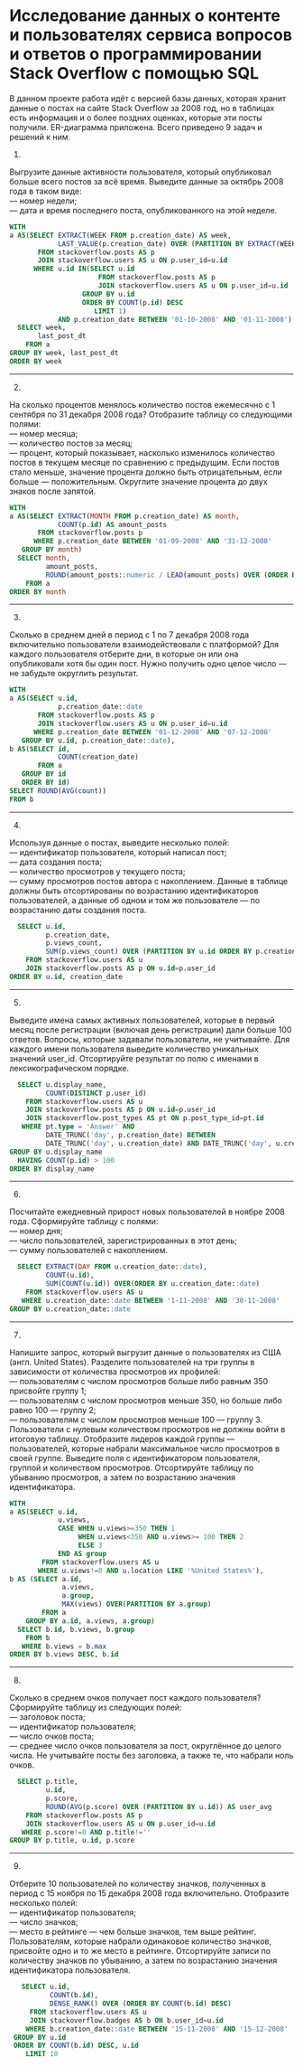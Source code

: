 # Исследование данных о контенте и пользователях сервиса вопросов и ответов о программировании Stack Overflow с помощью SQL

В данном проекте работа идёт с версией базы данных, которая хранит данные о постах на сайте Stack Overflow за 2008 год, но в таблицах есть информация и о более поздних оценках, которые эти посты получили. ER-диаграмма приложена.
Всего приведено 9 задач и решений к ним.

1.
Выгрузите данные активности пользователя, который опубликовал больше всего постов за всё время. Выведите данные за октябрь 2008 года в таком виде:  
— номер недели;  
— дата и время последнего поста, опубликованного на этой неделе.

```sql
WITH
a AS(SELECT EXTRACT(WEEK FROM p.creation_date) AS week, 
            LAST_VALUE(p.creation_date) OVER (PARTITION BY EXTRACT(WEEK FROM p.creation_date)) AS last_post_dt
       FROM stackoverflow.posts AS p
       JOIN stackoverflow.users AS u ON p.user_id=u.id
      WHERE u.id IN(SELECT u.id
                      FROM stackoverflow.posts AS p
                      JOIN stackoverflow.users AS u ON p.user_id=u.id
                  GROUP BY u.id
                  ORDER BY COUNT(p.id) DESC
                     LIMIT 1)
            AND p.creation_date BETWEEN '01-10-2008' AND '01-11-2008')
  SELECT week,
       last_post_dt
    FROM a
GROUP BY week, last_post_dt
ORDER BY week
```

-------------------------------------------------------------------------


2. 
На сколько процентов менялось количество постов ежемесячно с 1 сентября по 31 декабря 2008 года? Отобразите таблицу со следующими полями:  
— номер месяца;  
— количество постов за месяц;  
— процент, который показывает, насколько изменилось количество постов в текущем месяце по сравнению с предыдущим.
Если постов стало меньше, значение процента должно быть отрицательным, если больше — положительным. Округлите значение процента до двух знаков после запятой.

```sql
WITH
a AS(SELECT EXTRACT(MONTH FROM p.creation_date) AS month,
            COUNT(p.id) AS amount_posts 
       FROM stackoverflow.posts p
      WHERE p.creation_date BETWEEN '01-09-2008' AND '31-12-2008'
   GROUP BY month)
  SELECT month,
         amount_posts,
         ROUND(amount_posts::numeric / LEAD(amount_posts) OVER (ORDER BY amount_posts) * 100 - 100, 2) AS previous_month_posts 
    FROM a
ORDER BY month
```

-------------------------------------------------------------------------

3.

Сколько в среднем дней в период с 1 по 7 декабря 2008 года включительно пользователи взаимодействовали с платформой? Для каждого пользователя отберите дни, в которые он или она опубликовали хотя бы один пост. Нужно получить одно целое число — не забудьте округлить результат.

```sql
WITH 
a AS(SELECT u.id,
            p.creation_date::date
       FROM stackoverflow.posts AS p
       JOIN stackoverflow.users AS u ON p.user_id=u.id
      WHERE p.creation_date BETWEEN '01-12-2008' AND '07-12-2008'
   GROUP BY u.id, p.creation_date::date), 
b AS(SELECT id,
            COUNT(creation_date)
       FROM a
   GROUP BY id
   ORDER BY id)
SELECT ROUND(AVG(count))
FROM b
```

-------------------------------------------------------------------------

4.
Используя данные о постах, выведите несколько полей:  
— идентификатор пользователя, который написал пост;  
— дата создания поста;  
— количество просмотров у текущего поста;  
— сумму просмотров постов автора с накоплением.
Данные в таблице должны быть отсортированы по возрастанию идентификаторов пользователей, а данные об одном и том же пользователе — по возрастанию даты создания поста.

```sql
  SELECT u.id,
         p.creation_date,
         p.views_count,
         SUM(p.views_count) OVER (PARTITION BY u.id ORDER BY p.creation_date)
    FROM stackoverflow.users AS u
    JOIN stackoverflow.posts AS p ON u.id=p.user_id
ORDER BY u.id, creation_date
```

-------------------------------------------------------------------------

5.
Выведите имена самых активных пользователей, которые в первый месяц после регистрации (включая день регистрации) дали больше 100 ответов. Вопросы, которые задавали пользователи, не учитывайте. Для каждого имени пользователя выведите количество уникальных значений user_id. Отсортируйте результат по полю с именами в лексикографическом порядке.


```sql
  SELECT u.display_name,
         COUNT(DISTINCT p.user_id)
    FROM stackoverflow.users AS u
    JOIN stackoverflow.posts AS p ON u.id=p.user_id
    JOIN stackoverflow.post_types AS pt ON p.post_type_id=pt.id
   WHERE pt.type = 'Answer' AND 
         DATE_TRUNC('day', p.creation_date) BETWEEN
         DATE_TRUNC('day', u.creation_date) AND DATE_TRUNC('day', u.creation_date) + INTERVAL '1 month' 
GROUP BY u.display_name
  HAVING COUNT(p.id) > 100
ORDER BY display_name
```

-------------------------------------------------------------------------

6.
Посчитайте ежедневный прирост новых пользователей в ноябре 2008 года. Сформируйте таблицу с полями:  
— номер дня;  
— число пользователей, зарегистрированных в этот день;  
— сумму пользователей с накоплением.

```sql
  SELECT EXTRACT(DAY FROM u.creation_date::date),
         COUNT(u.id),
         SUM(COUNT(u.id)) OVER(ORDER BY u.creation_date::date)
    FROM stackoverflow.users AS u
   WHERE u.creation_date::date BETWEEN '1-11-2008' AND '30-11-2008'
GROUP BY u.creation_date::date
```

-------------------------------------------------------------------------

7.
Напишите запрос, который выгрузит данные о пользователях из США (англ. United States). Разделите пользователей на три группы в зависимости от количества просмотров их профилей:  
— пользователям с числом просмотров больше либо равным 350 присвойте группу 1;  
— пользователям с числом просмотров меньше 350, но больше либо равно 100 — группу 2;  
— пользователям с числом просмотров меньше 100 — группу 3.
Пользователи с нулевым количеством просмотров не должны войти в итоговую таблицу. Отобразите лидеров каждой группы — пользователей, которые набрали максимальное число просмотров в своей группе. Выведите поля с идентификатором пользователя, группой и количеством просмотров. Отсортируйте таблицу по убыванию просмотров, а затем по возрастанию значения идентификатора.

```sql
WITH
a AS(SELECT u.id,
            u.views,
            CASE WHEN u.views>=350 THEN 1
                 WHEN u.views<350 AND u.views>= 100 THEN 2
                 ELSE 3
            END AS group
        FROM stackoverflow.users AS u
       WHERE u.views!=0 AND u.location LIKE '%United States%'),
b AS (SELECT a.id,
             a.views,
             a.group,
             MAX(views) OVER(PARTITION BY a.group)
        FROM a 
    GROUP BY a.id, a.views, a.group)
  SELECT b.id, b.views, b.group
    FROM b 
   WHERE b.views = b.max
ORDER BY b.views DESC, b.id
```

-------------------------------------------------------------------------

8.
Сколько в среднем очков получает пост каждого пользователя?
Сформируйте таблицу из следующих полей:  
— заголовок поста;  
— идентификатор пользователя;  
— число очков поста;  
— среднее число очков пользователя за пост, округлённое до целого числа.
Не учитывайте посты без заголовка, а также те, что набрали ноль очков.

```sql
  SELECT p.title,
         u.id,
         p.score,
         ROUND(AVG(p.score) OVER (PARTITION BY u.id)) AS user_avg
    FROM stackoverflow.posts AS p
    JOIN stackoverflow.users AS u ON p.user_id=u.id
   WHERE p.score!=0 AND p.title!=''
GROUP BY p.title, u.id, p.score
```

-------------------------------------------------------------------------

9.
Отберите 10 пользователей по количеству значков, полученных в период с 15 ноября по 15 декабря 2008 года включительно. Отобразите несколько полей:  
— идентификатор пользователя;  
— число значков;  
— место в рейтинге — чем больше значков, тем выше рейтинг.
Пользователям, которые набрали одинаковое количество значков, присвойте одно и то же место в рейтинге.
Отсортируйте записи по количеству значков по убыванию, а затем по возрастанию значения идентификатора пользователя.

```sql
   SELECT u.id,
          COUNT(b.id),
          DENSE_RANK() OVER (ORDER BY COUNT(b.id) DESC)
     FROM stackoverflow.users AS u
     JOIN stackoverflow.badges AS b ON b.user_id=u.id
    WHERE b.creation_date::date BETWEEN '15-11-2008' AND '15-12-2008'
 GROUP BY u.id
 ORDER BY COUNT(b.id) DESC, u.id
    LIMIT 10
```

